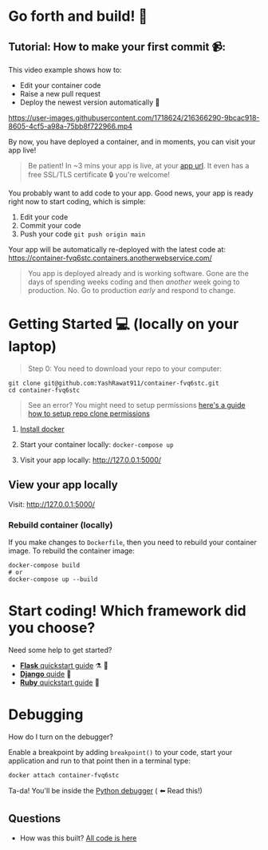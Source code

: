 # Go forth and build! 🚀

## Tutorial: How to make your first commit 📹:

This video example shows how to:

- Edit your container code
- Raise a new pull request
- Deploy the newest version automatically 🚀

https://user-images.githubusercontent.com/1718624/216366290-9bcac918-8605-4cf5-a98a-75bb8f722966.mp4



By now, you have deployed a container, and in moments, you can visit your app
live!

> Be patient! In ~3 mins your app is live, at your [app url](https://container-fvq6stc.containers.anotherwebservice.com/). It even has a free SSL/TLS certificate 🔒 you're welcome!

You probably want to add code to your app. Good news, your app is ready right now to start coding, which is simple:

1. Edit your code
2. Commit your code
3. Push your code `git push origin main`

Your app will be automatically re-deployed with the latest code at: https://container-fvq6stc.containers.anotherwebservice.com/

> You app is deployed already and is working software. Gone are the days of spending weeks coding and then *another* week going to production. No. Go to production *early* and respond to change.

# Getting Started 💻 (locally on your laptop)

> Step 0: You need to download your repo to your computer:

```
git clone git@github.com:YashRawat911/container-fvq6stc.git
cd container-fvq6stc
```

> See an error? You might need to setup permissions [here's a guide how to setup repo clone permissions](https://docs.github.com/en/authentication/connecting-to-github-with-ssh/adding-a-new-ssh-key-to-your-github-account)

1. [Install docker](https://docs.docker.com/get-docker/)

2. Start your container locally: `docker-compose up`
3. Visit your app locally: http://127.0.0.1:5000/

## View your app locally

Visit: http://127.0.0.1:5000/

### Rebuild container (locally)
If you make changes to `Dockerfile`, then you need to rebuild your container image. To rebuild the container image:
```
docker-compose build
# or 
docker-compose up --build
```

# Start coding! Which framework did you choose?

Need some help to get started?

- [**Flask** quickstart guide](https://flask.palletsprojects.com/en/2.2.x/quickstart/) ⚗️ 🐍
- [**Django** quide](https://docs.djangoproject.com/en/4.1/topics/http/views/) 📰
- [**Ruby** quickstart guide](https://github.com/KarmaComputing/rails-quickstart) 💎

# Debugging

How do I turn on the debugger?

Enable a breakpoint by adding `breakpoint()` to your code, start your application and run to that point then in a terminal type:

```
docker attach container-fvq6stc
```
Ta-da! You'll be inside the [Python debugger](https://docs.python.org/3/library/pdb.html#module-pdb) ( ⬅️ Read this!)



## Questions

- How was this built? [All code is here](https://github.com/KarmaComputing/container-hosting)
